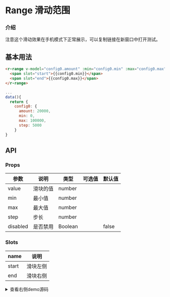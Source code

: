 # Range 滑动范围

<div class="r-doc-card">

### 介绍
注意这个滑动效果在手机模式下正常展示，可以复制链接在新窗口中打开测试。
</div>



## 基本用法
<div class="r-doc-card">

```html
<r-range v-model="config0.amount" :min="config0.min" :max="config0.max" :step="config0.step">
  <span slot="start">{{config0.min}}</span>
  <span slot="end">{{config0.max}}</span>
</r-range>
```

```js
...
data(){
  return {
    config0: {
      amount: 20000,
      min: 0,
      max: 100000,
      step: 5000
    }
}
```
</div>



## API
<div class="r-doc-card">

### Props

| 参数      | 说明    | 类型      | 可选值       | 默认值   |
|---------- |-------- |---------- |-------------  |-------- |
| value  | 滑块的值  | number |   |  |
| min  | 最小值  | number |   |  |
| max  | 最大值  | number |   |  |
| step  | 步长  | number |   |  |
| disabled  | 是否禁用  | Boolean |   | false |
</div>



<div class="r-doc-card">

### Slots

| name      | 说明    |
|---------- |-------- |
| start  | 滑块左侧 |
| end  | 滑块右侧 |
</div>



<details>
  <summary>查看右侧demo源码</summary>
  <div class="r-doc-card">
  {{demo}}
  </div>
</details>
